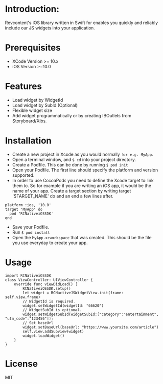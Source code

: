 # Introduction:
Revcontent's iOS library written in Swift for enables you quickly and reliably include our JS widgets into your application.

# Prerequisites
- XCode Version >= 10.x
- iOS Version >=10.0
# Features
- Load widget by WidgetId
- Load widget by SubId (Optional)
- Flexible widget size
- Add widget programmatically or by creating IBOutlets from Storyboard/Xibs.
# Installation
- Create a new project in Xcode as you would normally `for e.g. MyApp`.
- Open a terminal window, and `$ cd` into your project directory.
- Create a Podfile. This can be done by running `$ pod init`
- Open your Podfile. The first line should specify the platform and version supported.
- In order to use CocoaPods you need to define the Xcode target to link them to. So for example if you are writing an iOS app, it would be the name of your app. Create a target section by writing target '$TARGET_NAME' do and an end a few lines after.
```
platform :ios, '10.0'
target 'MyApp' do
  pod 'RCNativeiOSSDK'
end
```
- Save your Podfile.
- Run `$ pod install`
- Open the `MyApp.xcworkspace` that was created. This should be the file you use everyday to create your app.
# Usage
```
import RCNativeiOSSDK
class ViewController: UIViewController {
    override func viewDidLoad() {
        RCNativeiOSSDK.setup()
        let widget = RCNactiveJSWidgetView.init(frame: self.view.frame)
        // WidgetId is required.
        widget.setWidgetId(widgetId: "66620")
        // WidgetSubId is optional.
        widget.setWidgetSubId(widgetSubId:["category":"entertainment", "utm_code":"123456"]);
        // Set baseUrl 
        widget.setBaseUrl(baseUrl: "https://www.yoursite.com/article")
        self.view.addSubview(widget)
        widget.loadWidget()
    }
}

```
# License
MIT


